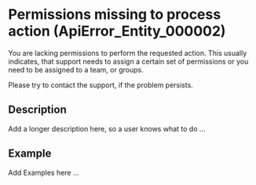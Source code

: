 # Permissions missing to process action (ApiError_Entity_000002)

You are lacking permissions to perform the requested action. This usually indicates, that 
support needs to assign a certain set of permissions or you need to be assigned to a team, 
or groups.

Please try to contact the support, if the problem persists.

## Description

Add a longer description here, so a user knows what to do ...

## Example

Add Examples here ...